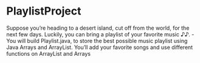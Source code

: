 # PlaylistProject
Suppose you’re heading to a desert island, cut off from the world, for the next few days. Luckily, you can bring a playlist of your favorite music ♪♪. -You will build Playlist.java, to store the best possible music playlist using Java Arrays and ArrayList.  You’ll add your favorite songs and use different functions on ArrayList and Arrays 

